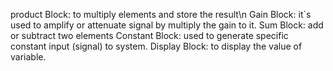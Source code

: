 product Block: to multiply elements and store the result\n
Gain Block: it`s used to amplify or attenuate signal by multiply the gain to it.
Sum Block: add or subtract two elements
Constant Block: used to generate specific constant input (signal) to system.
Display Block: to display the value of variable.


